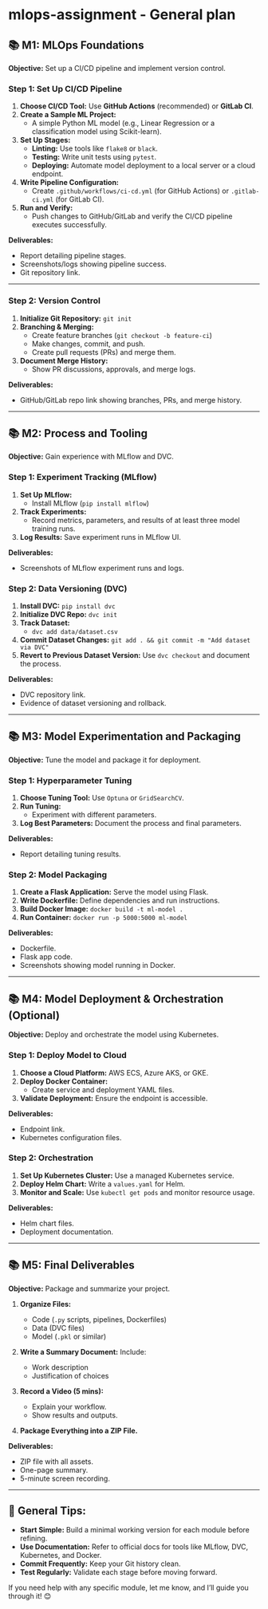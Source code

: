 # mlops-assignment - General plan

## 📚 **M1: MLOps Foundations**  
**Objective:** Set up a CI/CD pipeline and implement version control.

### **Step 1: Set Up CI/CD Pipeline**
1. **Choose CI/CD Tool:** Use **GitHub Actions** (recommended) or **GitLab CI**.
2. **Create a Sample ML Project:**
   - A simple Python ML model (e.g., Linear Regression or a classification model using Scikit-learn).
3. **Set Up Stages:**
   - **Linting:** Use tools like `flake8` or `black`.
   - **Testing:** Write unit tests using `pytest`.
   - **Deploying:** Automate model deployment to a local server or a cloud endpoint.
4. **Write Pipeline Configuration:**
   - Create `.github/workflows/ci-cd.yml` (for GitHub Actions) or `.gitlab-ci.yml` (for GitLab CI).
5. **Run and Verify:**
   - Push changes to GitHub/GitLab and verify the CI/CD pipeline executes successfully.

**Deliverables:**  
- Report detailing pipeline stages.  
- Screenshots/logs showing pipeline success.  
- Git repository link.

---

### **Step 2: Version Control**
1. **Initialize Git Repository:** `git init`
2. **Branching & Merging:**
   - Create feature branches (`git checkout -b feature-ci`)
   - Make changes, commit, and push.
   - Create pull requests (PRs) and merge them.
3. **Document Merge History:**
   - Show PR discussions, approvals, and merge logs.

**Deliverables:**  
- GitHub/GitLab repo link showing branches, PRs, and merge history.

---

## 📚 **M2: Process and Tooling**  
**Objective:** Gain experience with MLflow and DVC.

### **Step 1: Experiment Tracking (MLflow)**
1. **Set Up MLflow:**
   - Install MLflow (`pip install mlflow`)
2. **Track Experiments:**
   - Record metrics, parameters, and results of at least three model training runs.
3. **Log Results:** Save experiment runs in MLflow UI.

**Deliverables:**  
- Screenshots of MLflow experiment runs and logs.

### **Step 2: Data Versioning (DVC)**
1. **Install DVC:** `pip install dvc`
2. **Initialize DVC Repo:** `dvc init`
3. **Track Dataset:**
   - `dvc add data/dataset.csv`
4. **Commit Dataset Changes:** `git add . && git commit -m "Add dataset via DVC"`
5. **Revert to Previous Dataset Version:** Use `dvc checkout` and document the process.

**Deliverables:**  
- DVC repository link.  
- Evidence of dataset versioning and rollback.

---

## 📚 **M3: Model Experimentation and Packaging**  
**Objective:** Tune the model and package it for deployment.

### **Step 1: Hyperparameter Tuning**
1. **Choose Tuning Tool:** Use `Optuna` or `GridSearchCV`.
2. **Run Tuning:**
   - Experiment with different parameters.
3. **Log Best Parameters:** Document the process and final parameters.

**Deliverables:**  
- Report detailing tuning results.

### **Step 2: Model Packaging**
1. **Create a Flask Application:** Serve the model using Flask.
2. **Write Dockerfile:** Define dependencies and run instructions.
3. **Build Docker Image:** `docker build -t ml-model .`
4. **Run Container:** `docker run -p 5000:5000 ml-model`

**Deliverables:**  
- Dockerfile.  
- Flask app code.  
- Screenshots showing model running in Docker.

---

## 📚 **M4: Model Deployment & Orchestration (Optional)**  
**Objective:** Deploy and orchestrate the model using Kubernetes.

### **Step 1: Deploy Model to Cloud**
1. **Choose a Cloud Platform:** AWS ECS, Azure AKS, or GKE.
2. **Deploy Docker Container:**
   - Create service and deployment YAML files.
3. **Validate Deployment:** Ensure the endpoint is accessible.

**Deliverables:**  
- Endpoint link.  
- Kubernetes configuration files.

### **Step 2: Orchestration**
1. **Set Up Kubernetes Cluster:** Use a managed Kubernetes service.
2. **Deploy Helm Chart:** Write a `values.yaml` for Helm.
3. **Monitor and Scale:** Use `kubectl get pods` and monitor resource usage.

**Deliverables:**  
- Helm chart files.  
- Deployment documentation.

---

## 📚 **M5: Final Deliverables**  
**Objective:** Package and summarize your project.

1. **Organize Files:**
   - Code (`.py` scripts, pipelines, Dockerfiles)
   - Data (DVC files)
   - Model (`.pkl` or similar)
2. **Write a Summary Document:** Include:
   - Work description
   - Justification of choices
3. **Record a Video (5 mins):**
   - Explain your workflow.
   - Show results and outputs.

4. **Package Everything into a ZIP File.**

**Deliverables:**  
- ZIP file with all assets.  
- One-page summary.  
- 5-minute screen recording.

---

## 🚀 **General Tips:**
- **Start Simple:** Build a minimal working version for each module before refining.
- **Use Documentation:** Refer to official docs for tools like MLflow, DVC, Kubernetes, and Docker.
- **Commit Frequently:** Keep your Git history clean.
- **Test Regularly:** Validate each stage before moving forward.

If you need help with any specific module, let me know, and I’ll guide you through it! 😊